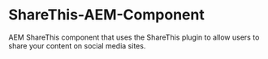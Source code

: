 # ShareThis-AEM-Component
AEM ShareThis component that uses the ShareThis plugin to allow users to share your content on social media sites.

